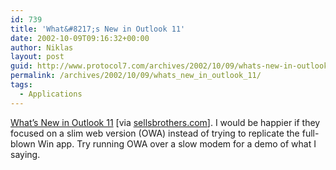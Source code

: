 ```yaml
---
id: 739
title: 'What&#8217;s New in Outlook 11'
date: 2002-10-09T09:16:32+00:00
author: Niklas
layout: post
guid: http://www.protocol7.com/archives/2002/10/09/whats-new-in-outlook-11/
permalink: /archives/2002/10/09/whats_new_in_outlook_11/
tags:
  - Applications
---
```

<div class='microid-470505c758f505b17b46802c50f92387258092bb'>
  <p>
    <a href="http://www.fawcette.com/reports/mec/2002/10_09_02/pcardoza/">What&#8217;s New in Outlook 11</a> [via <a href="http://www.sellsbrothers.com/">sellsbrothers.com</a>]. I would be happier if they focused on a slim web version (OWA) instead of trying to replicate the full-blown Win app. Try running OWA over a slow modem for a demo of what I saying.
  </p>
</div>